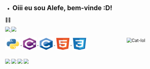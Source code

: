 
- ## Oiii eu sou Alefe, bem-vinde :D!
🏳️‍🌈
<div>
  <a href="https://github.com/devlele">
  <img height="180em" src="https://github-readme-stats.vercel.app/api?username=devlele&show_icons=true&theme=dracula&include_all_commits=true&count_private=true"/>
    <img height="180em" src="https://github-readme-stats.vercel.app/api/top-langs/?username=devlele&layout=compact&langs_count=16&theme=dracula"/>
</div>

<div style="display: inline_block"><br>
  <img align="center" alt="lele-Py" height="40" width="50" src="https://raw.githubusercontent.com/devicons/devicon/master/icons/python/python-original.svg">
  <img align="center" alt="lele-CS" height="40" width="50" src="https://raw.githubusercontent.com/devicons/devicon/master/icons/csharp/csharp-original.svg">
  <img align="center" alt="lele-C" height="40" width="50" src="https://raw.githubusercontent.com/devicons/devicon/master/icons/c/c-original.svg">
  <img align="center" alt="lele-HTML" height="40" width="50" src="https://raw.githubusercontent.com/devicons/devicon/master/icons/html5/html5-original.svg">
  <img align="center" alt="lele-CSS" height="40" width="50" src="https://raw.githubusercontent.com/devicons/devicon/master/icons/css3/css3-original.svg">
  <img align="right" height="110" width="110" border-radius="30" alt="Cat-lol"src="https://media4.giphy.com/media/v1.Y2lkPTc5MGI3NjExNjlmdGthbGEwZDZzYTk1b291YnJmdWlhZ3FzMDQ2MGo3cDU0MmJpcSZlcD12MV9pbnRlcm5hbF9naWZfYnlfaWQmY3Q9Zw/vFKqnCdLPNOKc/giphy.gif">
</div>
  
 ##
 
<div> 
  <a href ="https://wa.me/qr/P2UN74QWTDPCP1"><img src="https://img.shields.io/badge/WhatsApp-25D366?style=for-the-badge&logo=whatsapp&logoColor=white"></a>
  <a href="https://instagram.com/_alefee" target="_blank"><img src="https://img.shields.io/badge/-Instagram-%23E4405F?style=for-the-badge&logo=instagram&logoColor=white" target="_blank"></a>
  <a href="www.linkedin.com/in/alefe-freitas-santos" target="_blank"><img src="https://img.shields.io/badge/-LinkedIn-%230077B5?style=for-the-badge&logo=linkedin&logoColor=white" target="_blank"></a>  
  <a href = "alefefreitassantos@gmail.com"><img src="https://img.shields.io/badge/-Gmail-%23333?style=for-the-badge&logo=gmail&logoColor=white" target="_blank"></a>
</div>
